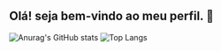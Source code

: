 ## Olá! seja bem-vindo ao meu perfil. 👋

  ![Anurag's GitHub stats](https://github-readme-stats.vercel.app/api?username=ebenezerxzz&show_icons=true&theme=radical)
  ![Top Langs](https://github-readme-stats.vercel.app/api/top-langs/?username=ebenezerxzz&layout=compact)
